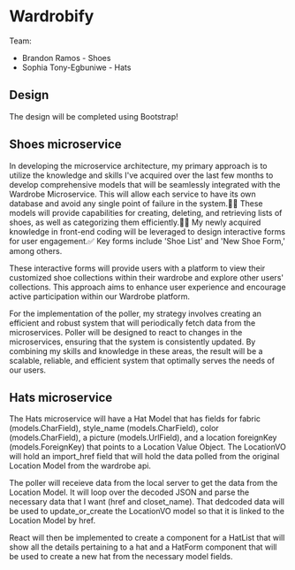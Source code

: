 # Wardrobify

Team:

* Brandon Ramos - Shoes
* Sophia Tony-Egbuniwe - Hats

## Design

The design will be completed using Bootstrap!

## Shoes microservice

In developing the microservice architecture, my primary approach is to utilize the knowledge and skills I've acquired over the last few months to develop comprehensive models that will be seamlessly integrated with the Wardrobe Microservice. This will allow each service to have its own database and avoid any single point of failure in the system.🤞🏾 These models will provide capabilities for creating, deleting, and retrieving lists of shoes, as well as categorizing them efficiently.💪🏾 My newly acquired knowledge in front-end coding will be leveraged to design interactive forms for user engagement.✅ Key forms include 'Shoe List' and 'New Shoe Form,' among others.

These interactive forms will provide users with a platform to view their customized shoe collections within their wardrobe and explore other users' collections. This approach aims to enhance user experience and encourage active participation within our Wardrobe platform.

For the implementation of the poller, my strategy involves creating an efficient and robust system that will periodically fetch data from the microservices. Poller will be designed to react to changes in the microservices, ensuring that the system is consistently updated.
By combining my skills and knowledge in these areas, the result will be a scalable, reliable, and efficient system that optimally serves the needs of our users.

## Hats microservice

The Hats microservice will have a Hat Model that has fields for fabric (models.CharField), style_name (models.CharField), color (models.CharField), a picture (models.UrlField), and a location foreignKey (models.ForeignKey) that points to a Location Value Object. The LocationVO will hold an import_href field that will hold the data polled from the original Location Model from the wardrobe api.

The poller will receieve data from the local server to get the data from the Location Model. It will loop over the decoded JSON and parse the necessary data that I want (href and closet_name). That dedcoded data will be used to update_or_create the LocationVO model so that it is linked to the Location Model by href.

React will then be implemented to create a component for a HatList that will show all the details pertaining to a hat and a HatForm component that will be used to create a new hat from the necessary model fields.
